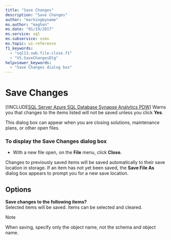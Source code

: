 ```yaml
---
title: "Save Changes"
description: "Save Changes"
author: "markingmyname"
ms.author: "maghan"
ms.date: "01/19/2017"
ms.service: sql
ms.subservice: ssms
ms.topic: ui-reference
f1_keywords:
  - "sql13.swb.file.close.f1"
  - "VS.SaveChangesDlg"
helpviewer_keywords:
  - "Save Changes dialog box"
---
```

# Save Changes
[!INCLUDE[SQL Server Azure SQL Database Synapse Analytics PDW](../../includes/applies-to-version/sql-asdb-asdbmi-asa-pdw.md)]
Warns you that changes to the items listed will not be saved unless you click **Yes**.  
  
This dialog box can appear when you are closing solutions, maintenance plans, or other open files.  
  
### To display the Save Changes dialog box  
  
-   With a new file open, on the **File** menu, click **Close**.  
  
Changes to previously saved items will be saved automatically to their save location in storage. If an item has not yet been saved, the **Save File As** dialog box appears to prompt you for a new save location.  
  
## Options  
**Save changes to the following items?**  
Selected items will be saved. Items can be selected and cleared.  
  
> [!NOTE]  
> When saving, specify only the object name, not the schema and object name.  
  
